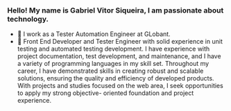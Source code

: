 ### Hello! My name is Gabriel Vitor Siqueira, I am passionate about technology.

- 🔭 I work as a Tester Automation Engineer at GLobant.
- 💼 Front End Developer and Tester Engineer with solid experience in unit testing and automated testing
development. I have experience with project documentation, test development, and maintenance, and I
have a variety of programming languages ​​in my skill set. Throughout my career, I have demonstrated
skills in creating robust and scalable solutions, ensuring the quality and efficiency of developed products.
With projects and studies focused on the web area, I seek opportunities to apply my strong objective-
oriented foundation and project experience.

<div align="center">
  <a href="https://github.com/Gabrielvsiqueira">

</div>
 
